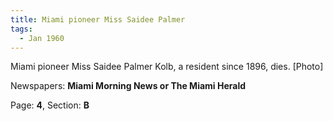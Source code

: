 ```yaml
---  
title: Miami pioneer Miss Saidee Palmer  
tags:  
  - Jan 1960  
---  
```

  
Miami pioneer Miss Saidee Palmer Kolb, a resident since 1896, dies. [Photo]  
  
Newspapers: **Miami Morning News or The Miami Herald**  
  
Page: **4**, Section: **B** 
